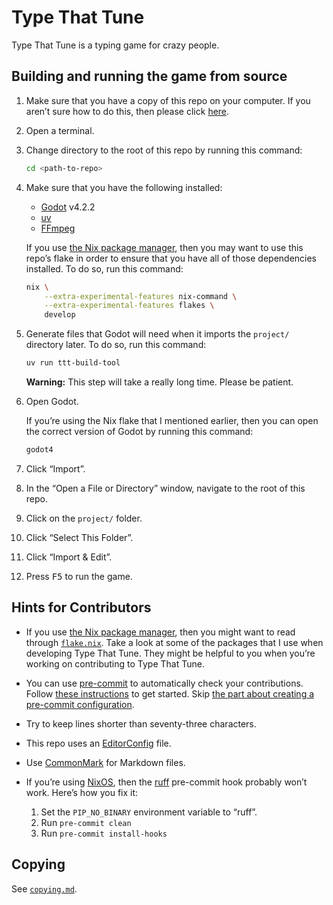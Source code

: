 <!--
SPDX-License-Identifier: CC0-1.0
SPDX-FileCopyrightText: 2024 Jason Yundt <jason@jasonyundt.email>
-->

# Type That Tune

Type That Tune is a typing game for crazy people.

## Building and running the game from source

1. Make sure that you have a copy of this repo on your computer. If you
aren’t sure how to do this, then please click [here].

2. Open a terminal.

3. Change directory to the root of this repo by running this command:

    ```bash
    cd <path-to-repo>
    ```

4. Make sure that you have the following installed:

    - [Godot] v4.2.2
    - [uv](https://docs.astral.sh/uv/)
    - [FFmpeg](https://www.ffmpeg.org)

    If you use [the Nix package manager], then you may want to use this
    repo’s flake in order to ensure that you have all of those
    dependencies installed. To do so, run this command:

    ```bash
    nix \
        --extra-experimental-features nix-command \
        --extra-experimental-features flakes \
        develop
    ```

5. Generate files that Godot will need when it imports the `project/`
directory later. To do so, run this command:

    ```bash
    uv run ttt-build-tool
    ```

    **Warning:** This step will take a really long time. Please be
    patient.

6. Open Godot.

    If you’re using the Nix flake that I mentioned earlier, then you can
    open the correct version of Godot by running this command:

    ```bash
    godot4
    ```

7. Click “Import”.

8. In the “Open a File or Directory” window, navigate to the root of
this repo.

9. Click on the `project/` folder.

10. Click “Select This Folder”.

11. Click “Import &amp; Edit”.

12. Press <kbd>F5</kbd> to run the game.

<!-- editorconfig-checker-disable -->
[Godot]: https://godotengine.org
[here]: https://docs.github.com/en/repositories/creating-and-managing-repositories/cloning-a-repository
[the Nix package manager]: https://nix.dev
<!-- editorconfig-checker-enable -->

## Hints for Contributors

- If you use [the Nix package manager], then you might want to read
through [`flake.nix`](./flake.nix). Take a look at some of the packages
that I use when developing Type That Tune. They might be helpful to you
when you’re working on contributing to Type That Tune.
- You can use [pre-commit][1] to automatically check your contributions.
Follow [these instructions][2] to get started. Skip [the part about
creating a pre-commit configuration][3].
- Try to keep lines shorter than seventy-three characters.
- This repo uses an [EditorConfig](https://editorconfig.org) file.
- Use [CommonMark](https://commonmark.org) for Markdown files.
- If you’re using [NixOS](https://nixos.org), then the
[ruff](https://docs.astral.sh/ruff/) pre-commit hook probably won’t
work. Here’s how you fix it:

    1. Set the `PIP_NO_BINARY` environment variable to “ruff”.
    2. Run `pre-commit clean`
    3. Run `pre-commit install-hooks`

[1]: https://pre-commit.com
[2]: https://pre-commit.com/#quick-start
[3]: https://pre-commit.com/#2-add-a-pre-commit-configuration

## Copying

See [`copying.md`](./copying.md).
